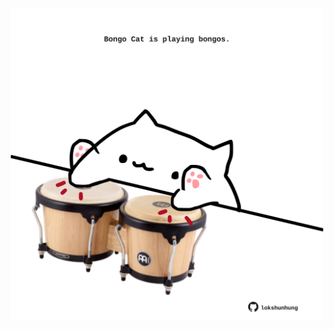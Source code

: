<!-- built at 23/05/2021, 03:28:45 UTC -->
<p align="center">
  <img width="500" height="500" src="./ReadmeImage.svg">
</p>

